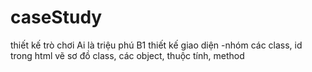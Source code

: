 # caseStudy
thiết kế trò chơi Ai là triệu phú
B1 thiết kế giao diện
-nhóm các class, id trong html
vẽ sơ đồ class, các object, thuộc tính, method
